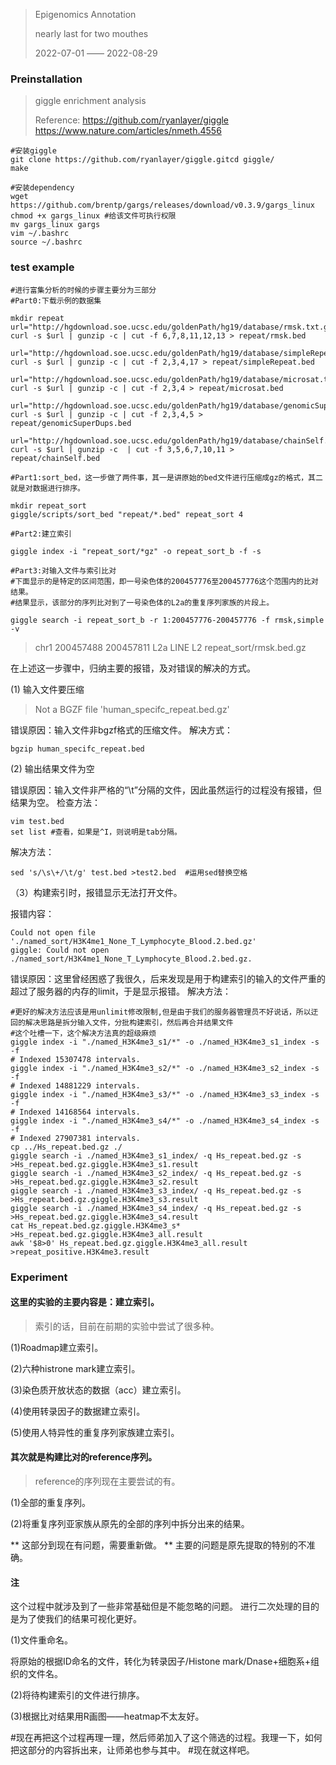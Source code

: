 > Epigenomics Annotation 
> 
> nearly last for two mouthes
> 
> 2022-07-01 —— 2022-08-29


###  Preinstallation
>giggle enrichment analysis
>
> Reference:
> https://github.com/ryanlayer/giggle
> https://www.nature.com/articles/nmeth.4556

```shell
#安装giggle
git clone https://github.com/ryanlayer/giggle.gitcd giggle/
make

#安装dependency
wget  https://github.com/brentp/gargs/releases/download/v0.3.9/gargs_linux
chmod +x gargs_linux #给该文件可执行权限
mv gargs_linux gargs
vim ~/.bashrc 
source ~/.bashrc
```
### test example

```shell
#进行富集分析的时候的步骤主要分为三部分
#Part0:下载示例的数据集

mkdir repeat
url="http://hgdownload.soe.ucsc.edu/goldenPath/hg19/database/rmsk.txt.gz"
curl -s $url | gunzip -c | cut -f 6,7,8,11,12,13 > repeat/rmsk.bed

url="http://hgdownload.soe.ucsc.edu/goldenPath/hg19/database/simpleRepeat.txt.gz"
curl -s $url | gunzip -c | cut -f 2,3,4,17 > repeat/simpleRepeat.bed

url="http://hgdownload.soe.ucsc.edu/goldenPath/hg19/database/microsat.txt.gz"
curl -s $url | gunzip -c | cut -f 2,3,4 > repeat/microsat.bed

url="http://hgdownload.soe.ucsc.edu/goldenPath/hg19/database/genomicSuperDups.txt.gz"
curl -s $url | gunzip -c | cut -f 2,3,4,5 > repeat/genomicSuperDups.bed

url="http://hgdownload.soe.ucsc.edu/goldenPath/hg19/database/chainSelf.txt.gz"
curl -s $url | gunzip -c  | cut -f 3,5,6,7,10,11 > repeat/chainSelf.bed

#Part1:sort_bed，这一步做了两件事，其一是讲原始的bed文件进行压缩成gz的格式，其二就是对数据进行排序。

mkdir repeat_sort
giggle/scripts/sort_bed "repeat/*.bed" repeat_sort 4

#Part2:建立索引

giggle index -i "repeat_sort/*gz" -o repeat_sort_b -f -s

#Part3:对输入文件与索引比对
#下面显示的是特定的区间范围，即一号染色体的200457776至200457776这个范围内的比对结果。
#结果显示，该部分的序列比对到了一号染色体的L2a的重复序列家族的片段上。

giggle search -i repeat_sort_b -r 1:200457776-200457776 -f rmsk,simple -v

```
> chr1    200457488   200457811   L2a LINE    L2  repeat_sort/rmsk.bed.gz


在上述这一步骤中，归纳主要的报错，及对错误的解决的方式。

(1) 输入文件要压缩

> Not a BGZF file 'human_specifc_repeat.bed.gz'

错误原因：输入文件非bgzf格式的压缩文件。
解决方式：

```shell
bgzip human_specifc_repeat.bed
```

(2) 输出结果文件为空

错误原因：输入文件非严格的“\t”分隔的文件，因此虽然运行的过程没有报错，但结果为空。
检查方法：
```
vim test.bed
set list #查看，如果是^I，则说明是tab分隔。
```
解决方法：
```
sed 's/\s\+/\t/g' test.bed >test2.bed  #运用sed替换空格
```

（3）构建索引时，报错显示无法打开文件。

报错内容：
```
Could not open file './named_sort/H3K4me1_None_T_Lymphocyte_Blood.2.bed.gz'
giggle: Could not open ./named_sort/H3K4me1_None_T_Lymphocyte_Blood.2.bed.gz.
```
错误原因：这里曾经困惑了我很久，后来发现是用于构建索引的输入的文件严重的超过了服务器的内存的limit，于是显示报错。
解决方法：
```
#更好的解决方法应该是用unlimit修改限制,但是由于我们的服务器管理员不好说话，所以迂回的解决思路是拆分输入文件，分批构建索引，然后再合并结果文件
#这个吐槽一下，这个解决方法真的超级麻烦
giggle index -i "./named_H3K4me3_s1/*" -o ./named_H3K4me3_s1_index -s -f
# Indexed 15307478 intervals.
giggle index -i "./named_H3K4me3_s2/*" -o ./named_H3K4me3_s2_index -s -f
# Indexed 14881229 intervals.
giggle index -i "./named_H3K4me3_s3/*" -o ./named_H3K4me3_s3_index -s -f
# Indexed 14168564 intervals.
giggle index -i "./named_H3K4me3_s4/*" -o ./named_H3K4me3_s4_index -s -f
# Indexed 27907381 intervals.
cp ../Hs_repeat.bed.gz ./
giggle search -i ./named_H3K4me3_s1_index/ -q Hs_repeat.bed.gz -s >Hs_repeat.bed.gz.giggle.H3K4me3_s1.result
giggle search -i ./named_H3K4me3_s2_index/ -q Hs_repeat.bed.gz -s >Hs_repeat.bed.gz.giggle.H3K4me3_s2.result
giggle search -i ./named_H3K4me3_s3_index/ -q Hs_repeat.bed.gz -s >Hs_repeat.bed.gz.giggle.H3K4me3_s3.result
giggle search -i ./named_H3K4me3_s4_index/ -q Hs_repeat.bed.gz -s >Hs_repeat.bed.gz.giggle.H3K4me3_s4.result
cat Hs_repeat.bed.gz.giggle.H3K4me3_s* >Hs_repeat.bed.gz.giggle.H3K4me3_all.result
awk '$8>0' Hs_repeat.bed.gz.giggle.H3K4me3_all.result >repeat_positive.H3K4me3.result

```

### Experiment

#### 这里的实验的主要内容是：建立索引。
>
> 索引的话，目前在前期的实验中尝试了很多种。

(1)Roadmap建立索引。

(2)六种histrone mark建立索引。

(3)染色质开放状态的数据（acc）建立索引。

(4)使用转录因子的数据建立索引。

(5)使用人特异性的重复序列家族建立索引。

#### 其次就是构建比对的reference序列。
>
> reference的序列现在主要尝试的有。

(1)全部的重复序列。

(2)将重复序列亚家族从原先的全部的序列中拆分出来的结果。

** 这部分到现在有问题，需要重新做。
** 主要的问题是原先提取的特别的不准确。

#### 注

这个过程中就涉及到了一些非常基础但是不能忽略的问题。
进行二次处理的目的是为了使我们的结果可视化更好。

(1)文件重命名。

将原始的根据ID命名的文件，转化为转录因子/Histone mark/Dnase+细胞系+组织的文件名。

(2)将待构建索引的文件进行排序。

(3)根据比对结果用R画图——heatmap不太友好。

#现在再把这个过程再理一理，然后师弟加入了这个筛选的过程。我理一下，如何把这部分的内容拆出来，让师弟也参与其中。
#现在就这样吧。
















